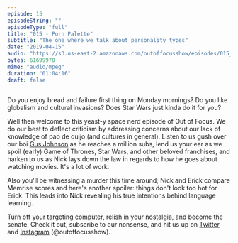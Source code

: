 ```yaml
---
episode: 15 
episodeString: ""
episodeType: "full"
title: "015 - Porn Palette"
subtitle: "The one where we talk about personality types"
date: "2019-04-15"
audio: "https://s3.us-east-2.amazonaws.com/outoffocusshow/episodes/015_porn-palette.mp3"
bytes: 61699970
mime: "audio/mpeg"
duration: "01:04:16"
draft: false
---
```


Do you enjoy bread and failure first thing on Monday mornings? Do you like globalism and cultural invasions? Does Star Wars just kinda do it for you?

Well then welcome to this yeast-y space nerd episode of Out of Focus. We do our best to deflect criticism by addressing concerns about our lack of knowledge of pao de quijo (and cultures in general). Listen to us gush over our boi [Gus Johnson][gus] as he reaches a million subs, lend us your ear as we spoil (early) Game of Thrones, Star Wars, and other beloved franchises, and harken to us as Nick lays down the law in regards to how he goes about watching movies. It's a lot of work.

Also you'll be witnessing a murder this time around; Nick and Erick compare Memrise scores and here's another spoiler: things don't look too hot for Erick. This leads into Nick revealing his true intentions behind language learning.

Turn off your targeting computer, relish in your nostalgia, and become the senate. Check it out, subscribe to our nonsense, and hit us up on [Twitter][twit] and [Instagram][insta] (\@outoffocusshow).

[gus]: https://www.youtube.com/user/gustoonz
[twit]: https://twitter.com/outoffocusshow
[insta]: https://instagram.com/outoffocusshow
